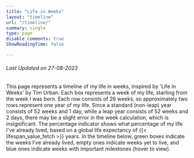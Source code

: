 ```yaml
---
title: "Life in Weeks"
layout: "timeline"
url: "/timeline/"
summary: single
type: page
disable_comments: true
ShowReadingTime: false

---
```


###### *Last Updated on 27-08-2023*


This page represents a timeline of my life in weeks, inspired by 'Life in Weeks' by Tim Urban. Each box represents a week of my life, starting from the week I was born. Each row consists of 26 weeks, so approximately two rows represent one year of my life. Since a standard (non-leap) year consists of 52 weeks and 1 day, while a leap year consists of 52 weeks and 2 days, there may be a slight error in the week calculation, which is insignificant. The percentage indicator shows what percentage of my life I've already lived, based on a global life expectancy of {{< lifespan_value_fetch >}} years. In the timeline below, green boxes indicate the weeks I've already lived, empty ones indicate weeks yet to live, and blue ones indicate weeks with important milestones (hover to view).

